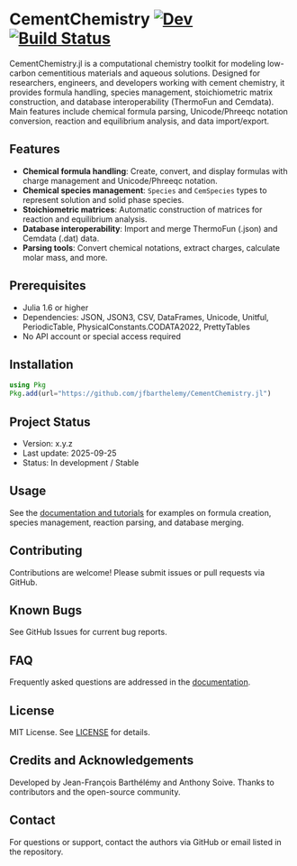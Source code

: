 # CementChemistry [![Dev](https://img.shields.io/badge/docs-dev-blue.svg)](https://jfbarthelemy.github.io/CementChemistry.jl/dev/) [![Build Status](https://github.com/jfbarthelemy/CementChemistry.jl/actions/workflows/CI.yml/badge.svg?branch=main)](https://github.com/jfbarthelemy/CementChemistry.jl/actions/workflows/CI.yml?query=branch%3Amain)
<!-- [![Stable](https://img.shields.io/badge/docs-stable-blue.svg)](https://jfbarthelemy.github.io/CementChemistry.jl/stable/)  -->

CementChemistry.jl is a computational chemistry toolkit for modeling low-carbon cementitious materials and aqueous solutions. Designed for researchers, engineers, and developers working with cement chemistry, it provides formula handling, species management, stoichiometric matrix construction, and database interoperability (ThermoFun and Cemdata). Main features include chemical formula parsing, Unicode/Phreeqc notation conversion, reaction and equilibrium analysis, and data import/export.

<!-- ## Table of Contents

- [Installation](#installation)
- [Usage](#usage)
- [Prerequisites](#prerequisites)
- [Contributing](#contributing)
- [Known Bugs](#known-bugs)
- [FAQ](#faq)
- [License](#license)
- [Credits and Acknowledgements](#credits-and-acknowledgements)
- [Contact](#contact) -->

## Features

- **Chemical formula handling**: Create, convert, and display formulas with charge management and Unicode/Phreeqc notation.
- **Chemical species management**: `Species` and `CemSpecies` types to represent solution and solid phase species.
- **Stoichiometric matrices**: Automatic construction of matrices for reaction and equilibrium analysis.
- **Database interoperability**: Import and merge ThermoFun (.json) and Cemdata (.dat) data.
- **Parsing tools**: Convert chemical notations, extract charges, calculate molar mass, and more.

## Prerequisites

- Julia 1.6 or higher
- Dependencies: JSON, JSON3, CSV, DataFrames, Unicode, Unitful, PeriodicTable, PhysicalConstants.CODATA2022, PrettyTables
- No API account or special access required 

## Installation

```julia
using Pkg
Pkg.add(url="https://github.com/jfbarthelemy/CementChemistry.jl")
```

## Project Status

- Version: x.y.z
- Last update: 2025-09-25
- Status: In development / Stable

## Usage

See the [documentation and tutorials](https://jfbarthelemy.github.io/CementChemistry.jl/dev/
) for examples on formula creation, species management, reaction parsing, and database merging.

## Contributing

Contributions are welcome! Please submit issues or pull requests via GitHub.

## Known Bugs
See GitHub Issues for current bug reports.

## FAQ

Frequently asked questions are addressed in the [documentation](https://jfbarthelemy.github.io/CementChemistry.jl/dev/).

## License

MIT License. See [LICENSE](LICENSE) for details.

## Credits and Acknowledgements

Developed by Jean-François Barthélémy and Anthony Soive. Thanks to contributors and the open-source community.

## Contact

For questions or support, contact the authors via GitHub or email listed in the repository.